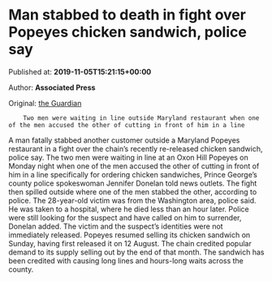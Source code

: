 
# Man stabbed to death in fight over Popeyes chicken sandwich, police say

Published at: **2019-11-05T15:21:15+00:00**

Author: **Associated Press**

Original: [the Guardian](https://www.theguardian.com/us-news/2019/nov/05/man-stabbed-popeyes-chicken-sandwich-maryland)


        Two men were waiting in line outside Maryland restaurant when one of the men accused the other of cutting in front of him in a line
      
A man fatally stabbed another customer outside a Maryland Popeyes restaurant in a fight over the chain’s recently re-released chicken sandwich, police say.
The two men were waiting in line at an Oxon Hill Popeyes on Monday night when one of the men accused the other of cutting in front of him in a line specifically for ordering chicken sandwiches, Prince George’s county police spokeswoman Jennifer Donelan told news outlets.
The fight then spilled outside where one of the men stabbed the other, according to police.
The 28-year-old victim was from the Washington area, police said. He was taken to a hospital, where he died less than an hour later.
Police were still looking for the suspect and have called on him to surrender, Donelan added. The victim and the suspect’s identities were not immediately released.
Popeyes resumed selling its chicken sandwich on Sunday, having first released it on 12 August. The chain credited popular demand to its supply selling out by the end of that month. The sandwich has been credited with causing long lines and hours-long waits across the county.
